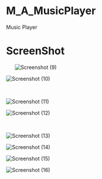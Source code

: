 # M_A_MusicPlayer
Music Player

# ScreenShot
&nbsp; &nbsp;   &nbsp;
![Screenshot (9)](https://user-images.githubusercontent.com/88531382/129243597-eb27d97d-cc62-4b6a-8f33-b59eff65d52e.png)
&nbsp; &nbsp; &nbsp; 




![Screenshot (10)](https://user-images.githubusercontent.com/88531382/129243620-fc5f21f6-e0e9-4fb4-8f24-6eebeb0a0b2f.png)

&nbsp; &nbsp; &nbsp; 


![Screenshot (11)](https://user-images.githubusercontent.com/88531382/129243640-799cc4bf-e736-4a72-b7cb-5e217368eaa7.png)
&nbsp; &nbsp; &nbsp; 



![Screenshot (12)](https://user-images.githubusercontent.com/88531382/129243665-075e55d6-a4b5-4bbc-8468-07e834054485.png)

&nbsp; &nbsp; &nbsp; 


![Screenshot (13)](https://user-images.githubusercontent.com/88531382/129243689-c882fa7b-6adb-4549-912b-af1aef6e3721.png)
&nbsp; &nbsp; &nbsp; 



![Screenshot (14)](https://user-images.githubusercontent.com/88531382/129243712-bb99bd33-ebd1-4f9b-99da-e7c4e5b09d9c.png)
&nbsp; &nbsp; &nbsp; 



![Screenshot (15)](https://user-images.githubusercontent.com/88531382/129243728-9e0b03ab-1cba-4269-ac10-23755b44bc66.png)
&nbsp; &nbsp; &nbsp; 




![Screenshot (16)](https://user-images.githubusercontent.com/88531382/129243751-f868bf00-140e-44d1-988b-43000de7d74e.png)
&nbsp; &nbsp; &nbsp; 
